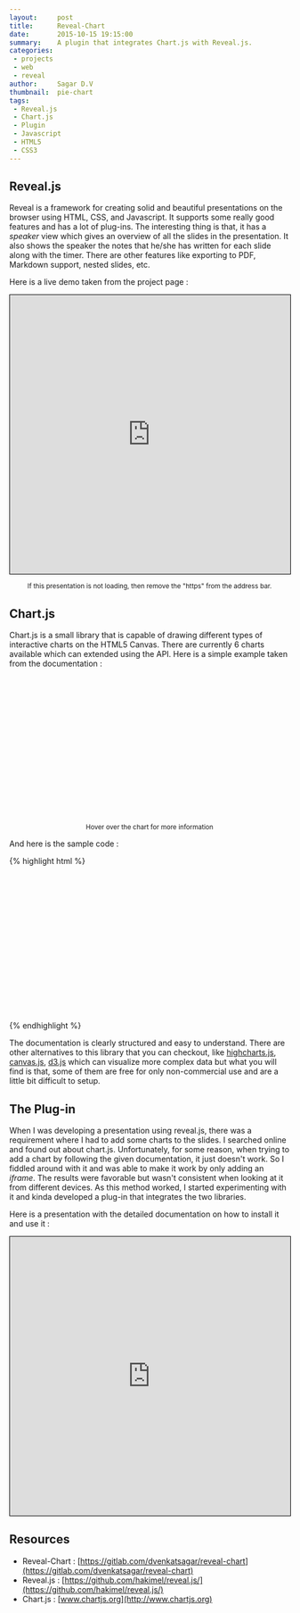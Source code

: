 ```yaml
---
layout:     post
title:      Reveal-Chart
date:       2015-10-15 19:15:00
summary:    A plugin that integrates Chart.js with Reveal.js.
categories:
 - projects
 - web
 - reveal
author:     Sagar D.V
thumbnail:  pie-chart
tags:
 - Reveal.js
 - Chart.js
 - Plugin
 - Javascript
 - HTML5
 - CSS3
---
```


## Reveal.js

Reveal is a framework for creating solid and beautiful presentations on the browser using HTML, CSS, and Javascript. It supports some really good features and has a lot of plug-ins. The interesting thing is that, it has a *speaker* view which gives an overview of all the slides in the presentation. It also shows the speaker the notes that he/she has written for each slide along with the timer. There are other features like exporting to PDF, Markdown support, nested slides, etc.

Here is a live demo taken from the project page :

<iframe src="https://www.google.com/webhp?#q=http://lab.hakim.se/reveal-js/#/&btnI=I" style="width:100%; height:500px;border:1px solid black;"></iframe>

<p style="text-align:center;"><small>If this presentation is not loading, then remove the "https" from the address bar.</small></p>

## Chart.js

Chart.js is a small library that is capable of drawing different types of interactive charts on the HTML5 Canvas. There are currently 6 charts available which can extended using the API. Here is a simple example taken from the documentation :

<canvas id="chart1" style="width:250px; height:250px; margin:auto; display:block;"></canvas>
<p style="text-align:center;"><small>Hover over the chart for more information</small></p>
<script src="{{ site.baseurl }}/lib/js/Chart.min.js"></script>
<script type='text/javascript'>
  var data = [
    {
      value: 300,
      color:"#F7464A",
      highlight: "#FF5A5E",
      label: "Red"
    },
    {
      value: 50,
      color: "#46BFBD",
      highlight: "#5AD3D1",
      label: "Turquoise"
    },
    {
      value: 100,
      color: "#FDB45C",
      highlight: "#FFC870",
      label: "Yellow"
    }
  ];

  var options = {};

  var ctx = document.getElementById("chart1").getContext("2d");
  var chart1 = new Chart(ctx).Doughnut(data,options);
</script>

And here is the sample code :

{% highlight html %}
<!-- Create a Canvas  -->
<canvas id="chart1" style="width:250px; height:250px; margin:auto; display:block;"></canvas>

<!-- Load the Chart.js Library -->
<script src="Chart.min.js"></script>
<script type='text/javascript'>
// Set the data
  var data = [
    {
      value: 300,
      color:"#F7464A",
      highlight: "#FF5A5E",
      label: "Red"
    },
    {
      value: 50,
      color: "#46BFBD",
      highlight: "#5AD3D1",
      label: "Turquoise"
    },
    {
      value: 100,
      color: "#FDB45C",
      highlight: "#FFC870",
      label: "Yellow"
    }
  ];

// Set individual options for the chart
  var options = {};

// Get the canvas context
  var ctx = document.getElementById("chart1").getContext("2d");

// Call the chart
  var chart1 = new Chart(ctx).Doughnut(data,options);
</script>
{% endhighlight %}

The documentation is clearly structured and easy to understand. There are other alternatives to this library that you can checkout, like [highcharts.js](https://www.highcharts.com/), [canvas.js](https://www.canvasjs.com), [d3.js](https://www.d3js.org/) which can visualize more complex data but what you will find is that, some of them are free for only non-commercial use and are a little bit difficult to setup.

## The Plug-in

When I was developing a presentation using reveal.js, there was a requirement where I had to add some charts to the slides. I searched online and found out about chart.js. Unfortunately, for some reason, when trying to add a chart by following the given documentation, it just doesn't work. So I fiddled around with it and was able to make it work by only adding an *iframe*. The results were favorable but wasn't consistent when looking at it from different devices. As this method worked, I started experimenting with it and kinda developed a plug-in that integrates the two libraries.

Here is a presentation with the detailed documentation on how to install it and use it :

<iframe src="https://dvenkatsagar.github.io/prez/reveal-chart.html#/" style="width:100%; height:500px;border:1px solid black;"></iframe>

## Resources

- Reveal-Chart : [https://gitlab.com/dvenkatsagar/reveal-chart](https://gitlab.com/dvenkatsagar/reveal-chart)
- Reveal.js : [https://github.com/hakimel/reveal.js/](https://github.com/hakimel/reveal.js/)
- Chart.js : [www.chartjs.org](http://www.chartjs.org)
